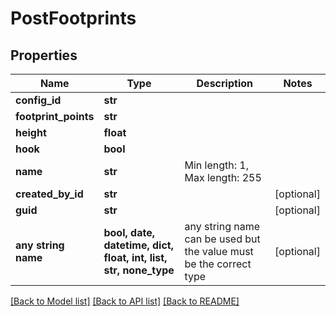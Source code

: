 # PostFootprints


## Properties
Name | Type | Description | Notes
------------ | ------------- | ------------- | -------------
**config_id** | **str** |  | 
**footprint_points** | **str** |  | 
**height** | **float** |  | 
**hook** | **bool** |  | 
**name** | **str** | Min length: 1, Max length: 255 | 
**created_by_id** | **str** |  | [optional] 
**guid** | **str** |  | [optional] 
**any string name** | **bool, date, datetime, dict, float, int, list, str, none_type** | any string name can be used but the value must be the correct type | [optional]

[[Back to Model list]](../README.md#documentation-for-models) [[Back to API list]](../README.md#documentation-for-api-endpoints) [[Back to README]](../README.md)


